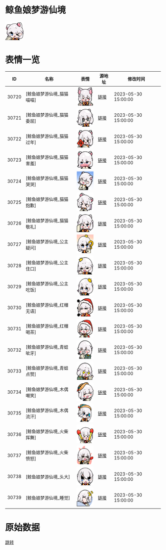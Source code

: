 # 鲸鱼娘梦游仙境

<img src="./cover.png" height="60" alt="cover" />

# 表情一览

|ID|名称|表情|源地址|修改时间|
|----|----|----|----|----|
|30720|[鲸鱼娘梦游仙境_猫猫喵喵]|<img src="./pic/030720_%5B鲸鱼娘梦游仙境_猫猫喵喵%5D.png" height="60" alt="猫猫喵喵"/>|[链接](https://i0.hdslb.com/bfs/garb/c189c21e93de2fd047a752f7a0f36d1736865b47.png)|2023-05-30 15:00:00|
|30721|[鲸鱼娘梦游仙境_猫猫委屈]|<img src="./pic/030721_%5B鲸鱼娘梦游仙境_猫猫委屈%5D.png" height="60" alt="猫猫委屈"/>|[链接](https://i0.hdslb.com/bfs/garb/22308dd979c6fab9bf02f644dce46910ec6b4109.png)|2023-05-30 15:00:00|
|30722|[鲸鱼娘梦游仙境_猫猫过年]|<img src="./pic/030722_%5B鲸鱼娘梦游仙境_猫猫过年%5D.png" height="60" alt="猫猫过年"/>|[链接](https://i0.hdslb.com/bfs/garb/178c68f865f94c8deedb5f7a3b8956ad86261c02.png)|2023-05-30 15:00:00|
|30723|[鲸鱼娘梦游仙境_猫猫害羞]|<img src="./pic/030723_%5B鲸鱼娘梦游仙境_猫猫害羞%5D.png" height="60" alt="猫猫害羞"/>|[链接](https://i0.hdslb.com/bfs/garb/78711f428044342cab762c3ece955380b530fea6.png)|2023-05-30 15:00:00|
|30724|[鲸鱼娘梦游仙境_猫猫哭哭]|<img src="./pic/030724_%5B鲸鱼娘梦游仙境_猫猫哭哭%5D.png" height="60" alt="猫猫哭哭"/>|[链接](https://i0.hdslb.com/bfs/garb/e269354ee3061381404aff084f4c907ee69b4149.png)|2023-05-30 15:00:00|
|30725|[鲸鱼娘梦游仙境_猫猫抱歉]|<img src="./pic/030725_%5B鲸鱼娘梦游仙境_猫猫抱歉%5D.png" height="60" alt="猫猫抱歉"/>|[链接](https://i0.hdslb.com/bfs/garb/d7a3d20cdec0dc5440b50dc6247023c4d3ccbd26.png)|2023-05-30 15:00:00|
|30726|[鲸鱼娘梦游仙境_猫猫敬礼]|<img src="./pic/030726_%5B鲸鱼娘梦游仙境_猫猫敬礼%5D.png" height="60" alt="猫猫敬礼"/>|[链接](https://i0.hdslb.com/bfs/garb/2ea0df311de1bfe35f63a26a1ab212c26cdbebcf.png)|2023-05-30 15:00:00|
|30727|[鲸鱼娘梦游仙境_公主疑问]|<img src="./pic/030727_%5B鲸鱼娘梦游仙境_公主疑问%5D.png" height="60" alt="公主疑问"/>|[链接](https://i0.hdslb.com/bfs/garb/44141be94a1db86ad6c4b4c84c8b7c3e980ac19a.png)|2023-05-30 15:00:00|
|30728|[鲸鱼娘梦游仙境_公主住口]|<img src="./pic/030728_%5B鲸鱼娘梦游仙境_公主住口%5D.png" height="60" alt="公主住口"/>|[链接](https://i0.hdslb.com/bfs/garb/c143dec438688f6e5487ecf625bb1e79a5944a3a.png)|2023-05-30 15:00:00|
|30729|[鲸鱼娘梦游仙境_公主吃饭]|<img src="./pic/030729_%5B鲸鱼娘梦游仙境_公主吃饭%5D.png" height="60" alt="公主吃饭"/>|[链接](https://i0.hdslb.com/bfs/garb/c17d427890a7fa080449ab00ae256a8aaf9e7cf9.png)|2023-05-30 15:00:00|
|30730|[鲸鱼娘梦游仙境_红帽无语]|<img src="./pic/030730_%5B鲸鱼娘梦游仙境_红帽无语%5D.png" height="60" alt="红帽无语"/>|[链接](https://i0.hdslb.com/bfs/garb/f0a07beb52a1c33e03a9ae85473790cea4de3b34.png)|2023-05-30 15:00:00|
|30731|[鲸鱼娘梦游仙境_红帽喝茶]|<img src="./pic/030731_%5B鲸鱼娘梦游仙境_红帽喝茶%5D.png" height="60" alt="红帽喝茶"/>|[链接](https://i0.hdslb.com/bfs/garb/4bd65ef6985cd536d9666562db961b9ea53f2a3f.png)|2023-05-30 15:00:00|
|30732|[鲸鱼娘梦游仙境_青蛙呲牙]|<img src="./pic/030732_%5B鲸鱼娘梦游仙境_青蛙呲牙%5D.png" height="60" alt="青蛙呲牙"/>|[链接](https://i0.hdslb.com/bfs/garb/99c4318a23628a504e68cf9f127cb8545df80ca5.png)|2023-05-30 15:00:00|
|30733|[鲸鱼娘梦游仙境_青蛙点赞]|<img src="./pic/030733_%5B鲸鱼娘梦游仙境_青蛙点赞%5D.png" height="60" alt="青蛙点赞"/>|[链接](https://i0.hdslb.com/bfs/garb/6ea9916efb26fdc444e50ded082eb2f8c5ef0a6f.png)|2023-05-30 15:00:00|
|30734|[鲸鱼娘梦游仙境_木偶嘲笑]|<img src="./pic/030734_%5B鲸鱼娘梦游仙境_木偶嘲笑%5D.png" height="60" alt="木偶嘲笑"/>|[链接](https://i0.hdslb.com/bfs/garb/63ecd9aaf7756627166ca2e9efc45eafcd9737b8.png)|2023-05-30 15:00:00|
|30735|[鲸鱼娘梦游仙境_木偶流汗]|<img src="./pic/030735_%5B鲸鱼娘梦游仙境_木偶流汗%5D.png" height="60" alt="木偶流汗"/>|[链接](https://i0.hdslb.com/bfs/garb/6fc85fa281072dfe051bf738dd260ae605809f06.png)|2023-05-30 15:00:00|
|30736|[鲸鱼娘梦游仙境_火柴挥舞]|<img src="./pic/030736_%5B鲸鱼娘梦游仙境_火柴挥舞%5D.png" height="60" alt="火柴挥舞"/>|[链接](https://i0.hdslb.com/bfs/garb/eb3fd4b037b09797d799fb8aad05bce2685821a2.png)|2023-05-30 15:00:00|
|30737|[鲸鱼娘梦游仙境_火柴愤怒]|<img src="./pic/030737_%5B鲸鱼娘梦游仙境_火柴愤怒%5D.png" height="60" alt="火柴愤怒"/>|[链接](https://i0.hdslb.com/bfs/garb/5ca6dde5569b036dbacc6ab08d00aa7949e88553.png)|2023-05-30 15:00:00|
|30738|[鲸鱼娘梦游仙境_头大]|<img src="./pic/030738_%5B鲸鱼娘梦游仙境_头大%5D.png" height="60" alt="头大"/>|[链接](https://i0.hdslb.com/bfs/garb/9241769558342c3b470a6592e42eef8bea475c92.png)|2023-05-30 15:00:00|
|30739|[鲸鱼娘梦游仙境_睡觉]|<img src="./pic/030739_%5B鲸鱼娘梦游仙境_睡觉%5D.png" height="60" alt="睡觉"/>|[链接](https://i0.hdslb.com/bfs/garb/08d6cbd36b4add480145c9aafb5a9f65c93f56c5.png)|2023-05-30 15:00:00|

# 原始数据

[跳转](./raw.json)

